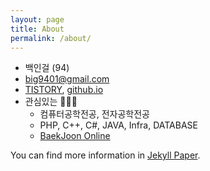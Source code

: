 ```yaml
---
layout: page
title: About
permalink: /about/
---
```


- 백인걸 (94)
- big9401@gmail.com
- [TISTORY](https://geol2.tistory.com), [github.io](https://geol2.github.io)
- 관심있는 👨🏻‍💻
  - 컴퓨터공학전공, 전자공학전공
  - PHP, C++, C#, JAVA, Infra, DATABASE
  - [BaekJoon Online](https://www.acmicpc.net/user/geol2)



You can find more information in [Jekyll Paper][jekyll-paper].

[jekyll-paper]: https://github.com/ghosind/Jekyll-Paper
